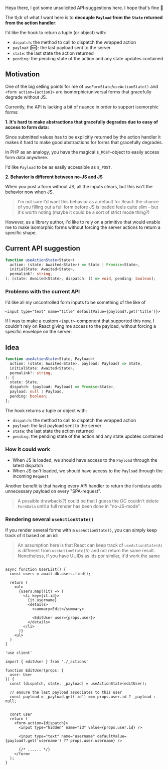 Heya there, I got some unsolicited API-suggestions here. I hope that's fine 🙏

The tl;dr of what I want here is to **decouple `Payload` from the `State` returned from the action handler**:

I'd like the hook to return a tuple (or object) with:

- `dispatch`: the method to call to dispatch the wrapped action
- `payload` (🆕): the last payload sent to the server
- `state`: the last state the action returned
- `pending`: the pending state of the action and any state updates contained

## Motivation

One of the big selling points for me of `useFormState`/`useActionState()` and `<form action={action}>` are isomorphic/universal forms that gracefully degrade without JS.

Currently, the API is lacking a bit of nuance in order to support isomorphic forms:

**1. It's hard to make abstractions that gracefully degrades due to easy of access to form data:**

Since submitted values has to be explicitly returned by the action handler it makes it hard to make good abstractions for forms that gracefully degrades.

In PHP as an analogy, you have the magical `$_POST`-object to easily access form data anywhere.

I'd like `Payload` to be as easily accessible as `$_POST`.

**2. Behavior is different between no-JS and JS**

When you post a form without JS, all the inputs clears, but this isn't the behavior now when JS.

> I'm not sure I'd want this behavior as a default for React: the chance of you filling out a full form before JS is loaded feels quite slim - but it's worth noting (maybe it could be a sort of strict mode thing?)

However, as a library author, I'd like to rely on a primitive that would enable me to make isomorphic forms without forcing the server actions to return a specific shape.

## Current API suggestion

```ts
function useActionState<State>(
  action: (state: Awaited<State>) => State | Promise<State>,
  initialState: Awaited<State>,
  permalink?: string,
): [state: Awaited<State>, dispatch: () => void, pending: boolean];
```

### Problems with the current API

I'd like all my uncontrolled form inputs to be something of the like of

```tsx
<input type="text" name="title" defaultValue={payload?.get('title')}>
```

If I was to make a custom `<Input>`-component that supported this now, I couldn't rely on React giving me access to the payload, without forcing a specific envelope on the server:

## Idea

```ts
function useActionState<State, Payload>(
  action: (state: Awaited<State>, payload: Payload) => State,
  initialState: Awaited<State>,
  permalink?: string,
): [
  state: State,
  dispatch: (payload: Payload) => Promise<State>,
  payload: null | Payload,
  pending: boolean;
];
```

The hook returns a tuple or object with:

- `dispatch`: the method to call to dispatch the wrapped action
- `payload`: the last payload sent to the server
- `state`: the last state the action returned
- `pending`: the pending state of the action and any state updates contained

### How it could work

- When JS is loaded, we should have access to the `Payload` through the latest dispatch
- When JS isn't loaded, we should have access to the `Payload` through the incoming `Request`

Another benefit is that having every API handler to return the `FormData` adds unnecessary payload on every "SPA-request".

> A possible drawback(?) could be that I guess the GC couldn't delete `FormData` until a full render has been done in "no-JS-mode".

### Rendering several `useActionState()`

If you render several forms with a `useActionState()`, you can simply keep track of it based on an id:

> An assumption here is that React can keep track of `useActionState(A)` is different from `useActionState(B)` and not return the same result. Nonetheless, if you have UUIDs as ids por similar, it'd work the same

```tsx

async function UserList() {
  const users = await db.users.find();

  return (
    <ul>
      {users.map((it) => (
        <li key={it.id}>
          {it.username}
          <details>
            <summary>Edit</summary>

            <EditUser user={props.user}>
          </details>
        </li>
      )}
    <ul>
  )
}
```

```tsx
'use client'

import { editUser } from './_actions'

function EditUser(props: {
  user: User
}) {
  const [dispatch, state, _payload] = useActionState(editUser);

  // ensure the last payload associates to this user
  const payload = _payload.get('id') === props.user.id ? _payload : null;


  const user
  return (
    <form action={dispatch}>
      <input type="hidden" name="id" value={props.user.id} />

      <input type="text" name="username" defaultValue={payload?.get('username') ?? props.user.username} />

      {/* ...... */}
    </form>
  );
}
```
